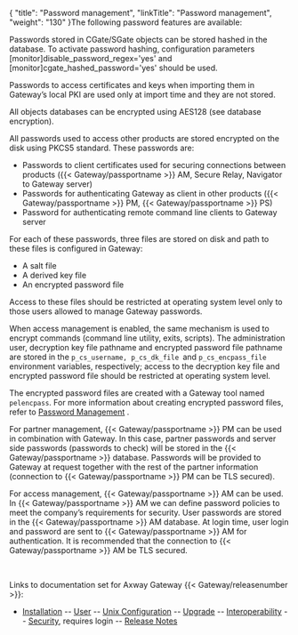 {
    "title": "Password management",
    "linkTitle": "Password management",
    "weight": "130"
}The following password features are available:

Passwords stored in CGate/SGate objects can be stored hashed in the database. To activate password hashing, configuration parameters \[monitor\]disable\_password\_regex='yes' and \[monitor\]cgate\_hashed\_password='yes' should be used.

Passwords to access certificates and keys when importing them in Gateway’s local PKI are used only at import time and they are not stored.

All objects databases can be encrypted using AES128 (see database encryption).

All passwords used to access other products are stored encrypted on the disk using PKCS5 standard. These passwords are:

-   Passwords to client certificates used for securing connections between products ({{< Gateway/passportname >}} AM, Secure Relay, Navigator to Gateway server)
-   Passwords for authenticating Gateway as client in other products ({{< Gateway/passportname >}} PM, {{< Gateway/passportname >}} PS)
-   Password for authenticating remote command line clients to Gateway server

For each of these passwords, three files are stored on disk and path to these files is configured in Gateway:

-   A salt file
-   A derived key file
-   An encrypted password file

Access to these files should be restricted at operating system level only to those users allowed to manage Gateway passwords.

When access management is enabled, the same mechanism is used to encrypt commands (command line utility, exits, scripts). The administration user, decryption key file pathname and encrypted password file pathname are stored in the `p_cs_username, p_cs_dk_file `and `p_cs_encpass_file` environment variables, respectively; access to the decryption key file and encrypted password file should be restricted at operating system level.

The encrypted password files are created with a Gateway tool named `pelencpass`. For more information about creating encrypted password files, refer to [Password Management](../../managing_security_start_here/password_management) .

For partner management, {{< Gateway/passportname  >}} PM can be used in combination with Gateway. In this case, partner passwords and server side passwords (passwords to check) will be stored in the {{< Gateway/passportname  >}} database. Passwords will be provided to Gateway at request together with the rest of the partner information (connection to {{< Gateway/passportname  >}} PM can be TLS secured).

For access management, {{< Gateway/passportname  >}} AM can be used. In {{< Gateway/passportname  >}} AM we can define password policies to meet the company’s requirements for security. User passwords are stored in the {{< Gateway/passportname  >}} AM database. At login time, user login and password are sent to {{< Gateway/passportname  >}} AM for authentication. It is recommended that the connection to {{< Gateway/passportname  >}} AM be TLS secured.

 

Links to documentation set for Axway Gateway {{< Gateway/releasenumber  >}}:

-   [Installation](/bundle/Gateway_6173_InstallationGuide_allOS_en_HTML5/page/Content/start_page.htm) -- [User](/bundle/Gateway_6173_UsersGuide_allOS_en_HTML5/page/Content/start_page.htm) -- [Unix Configuration](/bundle/Gateway_6173_ConfigurationGuide_UNIX_en_HTML5/page/Content/start_page.htm) -- [Upgrade](/bundle/Gateway_6173_UpgradeGuide_allOS_en_HTML5/page/Content/start_page.htm) -- [Interoperability](/bundle/Gateway_6173_InteroperabilityGuide_allOS_en_HTML5/page/Content/start_page.htm) -- [Security](/bundle/Gateway_6173_SecurityGuide_allOS_en_HTML5/page/Content/start_page.htm), requires login -- [Release Notes](/bundle/Gateway_6173_ReleaseNotes_allOS_en_HTML5/page/Content/Gateway_ReleaseNotes_allOS_en.htm)
